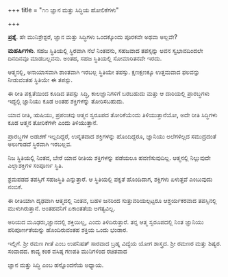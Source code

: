 +++
title = "೧೧ ಜ್ಞಾನ ಮತ್ತು ಸಿದ್ಧಿಯ ಹೋಲಿಕೆಗಳು"

+++


**ಪ್ರಶ್ನೆ**.   ಹೇ ಮುನಿಶ್ರೇಶ್ಟರೆ, ಜ್ಞಾನ ಮತ್ತು ಸಿದ್ಧಿಗಳು ಒಂದಕ್ಕೊಂದು ಪೂರಕವೇ ಅಥವಾ ಅಲ್ಲವೇ?

**ಮಹರ್ಷಿಗಳು**.    ಸಹಜ ಸ್ಥಿತಿಯಲ್ಲಿ ಸ್ಥಿರವಾಗಿ ನೆಲೆ ನಿಂತವನು, ಸಹಜವಾದ ತಪಸ್ಸನ್ನು ಅವನ ಸ್ವಭಾವದಿಂದಲೇ ದಿನದಿನವೂ ಮಾಡಬಲ್ಲವನು. ಅಂತಹ, ಸಹಜ ಸ್ಥಿತಿಯಲ್ಲಿ ಸೋಮಾರಿತನವೇ ಇರದು.

ಆತ್ಮನಲ್ಲಿ, ಅನಾಯಾಸವಾಗಿ ಶಾಂತವಾಗಿ ಇರಬಲ್ಲ ಸ್ಥಿತಿಯೇ ತಪಸ್ಸು.  ಕ್ಷಣಕ್ಷಣಕ್ಕೂ ಉತ್ತಮವಾದ ಫಲವನ್ನು ನೀಡುವಂತಹ ಸ್ಥಿತಿಯೇ ಈ ತಪಸ್ಸು.

ಈ ರೀತಿ ಪಕ್ವತೆಯಿಂದ ಕೂಡಿದ ತಪಸ್ಸು ಸಿದ್ಧಿ, ಕಾಲಜ್ಞಾನಿಗಳಿಗೆ ಬರಬಹುದು ಮತ್ತು ಆ ದಾರಿಯಲ್ಲಿ ಪ್ರಾರಬ್ಧಗಳು ಇದ್ದಲ್ಲಿ ಜ್ಞಾನಿಯು ಕೂಡ ಅಂತಹ ಶಕ್ತಿಗಳನ್ನು ತೋರಿಸಬಹುದು.

ಯಾವ ರೀತಿ, ಋಷಿಯು,  ಪ್ರಪಂಚವು ಆತ್ಮನ ಸ್ವರೂಪದ ತೋರಿಕೆಯೆಂದು ತಿಳಿಯುತ್ತಾನೆಯೋ, ಅದೇ ರೀತಿ ಸಿದ್ಧಿಗಳು ಕೂಡ ಆತ್ಮನ ತೋರಿಕೆಗಳೇ ಎಂದು ತಿಳಿಯುತ್ತಾನೆ.

ಪ್ರಾರಬ್ಧಗಳ ಅಡಚಣೆ ಇಲ್ಲದಿದ್ದರೆ, ಉನ್ನತವಾದ ಶಕ್ತಿಗಳನ್ನು ಹೊಂದಿದ್ದರೂ, ಜ್ಞಾನಿಯು ಅಲೆಗಳಿಲ್ಲದ ಸಮುದ್ರದಂತೆ ಅಲುಗಾಡದೆ ಸ್ಥಿರವಾಗಿ ಇರಬಲ್ಲವ.

ನಿಜ ಸ್ಥಿತಿಯಲ್ಲಿ ನಿಂತವ, ಬೇರೆ ಯಾವ ರೀತಿಯ ಶಕ್ತಿಗಳನ್ನು ಪಡೆಯಲೂ ಹವಣಿಸುವುದಿಲ್ಲ.  ಆತ್ಮನಲ್ಲಿ ನಿಲ್ಲುವುದೇ ಎಲ್ಲಾಶಕ್ತಿಗಳ  ಸಂಪೂರ್ಣ ಸ್ಥಿತಿ.

ಶ್ರಮಪಡದ ತಪಸ್ಸಿಗೆ ಸಹಜಸ್ಥಿತಿ ಎನ್ನುತ್ತಾರೆ.   ಆ ಸ್ಥಿತಿಯಲ್ಲಿ ಪಕ್ವತೆ ಹೊಂದಿದಾಗ,  ಶಕ್ತಿಗಳು ಏಳುತ್ತವೆ ಎಂಬುವುದು ನಂಬಿಕೆ.

ಈ ರೀತಿಯಾಗಿ ದೃಢವಾಗಿ ಆತ್ಮದಲ್ಲಿ ನಿಂತವ, ಬಹಳ ಜನರಿಂದ ಸುತ್ತುವರಿಯಲ್ಪಟ್ಟರೂ ಆಶ್ಚರ್ಯಕರವಾದ ತಪಸ್ಸಿನಲ್ಲಿ ಮುಳುಗಿರುತ್ತಾನೆ.  ಅಂತಹವನಿಗೆ ಏಕಾಂತತೆಯ ಅಗತ್ಯವಿಲ್ಲ.

ಅರಿಯದ ಮೂಢರು,ಜ್ಞಾನದಲ್ಲಿ ಶಕ್ತಿಯಿಲ್ಲ, ಎಂದು ತಿಳಿದಿರುತ್ತಾರೆ. ತನ್ನ ಆತ್ಮ ಸ್ವರೂಪದಲ್ಲಿ ನಿಂತ ಜ್ಞಾನಿಯು ಪರಿಪೂರ್ಣತೆಯನ್ನು ಹೊಂದಿರುವಂತಹ ಶಕ್ತಿಯ ಒಂದು ಭಂಡಾರ.

ಇಲ್ಲಿಗೆ. ಶ್ರೀ ರಮಣ ಗೀತೆ ಎಂಬ ಉಪನಿಷತ್  ಸಾರವಾದ  ಬ್ರಹ್ನ ವಿದ್ಯೆಯ ಯೋಗ ಶಾಸ್ತ್ರದ. ಶ್ರೀ ರಮಣರ ಮತ್ತು ಶಿಷ್ಯರ. ಸಂವಾದದ. ಕಾವ್ಯ ಕಂಠ ವಸಿಷ್ಠ ಗಣಪತಿ ಮುನಿಗಳಿಂದ ರಚಿತವಾದ

ಜ್ಞಾನ ಮತ್ತು ಸಿದ್ಧಿ ಎಂಬ ಹನ್ನೊಂದನೆಯ ಅಧ್ಯಾಯ.
